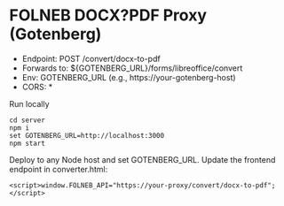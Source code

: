 # FOLNEB DOCX?PDF Proxy (Gotenberg)

- Endpoint: POST /convert/docx-to-pdf
- Forwards to: ${GOTENBERG_URL}/forms/libreoffice/convert
- Env: GOTENBERG_URL (e.g., https://your-gotenberg-host)
- CORS: *

Run locally

```
cd server
npm i
set GOTENBERG_URL=http://localhost:3000
npm start
```

Deploy to any Node host and set GOTENBERG_URL. Update the frontend endpoint in converter.html:

```
<script>window.FOLNEB_API="https://your-proxy/convert/docx-to-pdf";</script>
```